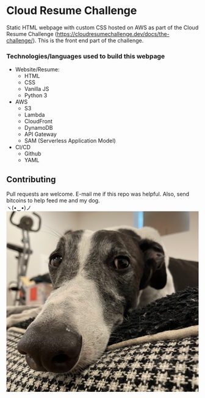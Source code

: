 # Cloud Resume Challenge

Static HTML webpage with custom CSS hosted on AWS as part of the Cloud Resume Challenge (https://cloudresumechallenge.dev/docs/the-challenge/).  This is the front end part of the challenge.

### Technologies/languages used to build this webpage
* Website/Resume:
    * HTML
    * CSS
    * Vanilla JS
    * Python 3
* AWS
    * S3
    * Lambda
    * CloudFront
    * DynamoDB
    * API Gateway
    * SAM (Serverless Application Model)
* CI/CD
    * Github
    * YAML

## Contributing
Pull requests are welcome.  E-mail me if this repo was helpful.  Also, send bitcoins to help feed me and my dog. <br/> ヽ(•‿•)ノ <br/>
![Alt text](dog.jpg?raw=true "Loyal Companion")